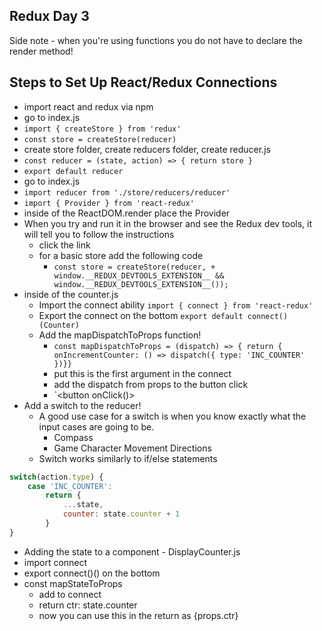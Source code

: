 ## Redux Day 3

Side note - when you're using functions you do not have to declare the render method!

## Steps to Set Up React/Redux Connections

* import react and redux via npm
* go to index.js
* `import { createStore } from 'redux'`
* `const store = createStore(reducer)`
* create store folder, create reducers folder, create reducer.js
* `const reducer = (state, action) => { return store }`
* `export default reducer`
* go to index.js
* `import reducer from './store/reducers/reducer'`
* `import { Provider } from 'react-redux'`
* inside of the ReactDOM.render place the Provider
* When you try and run it in the browser and see the Redux dev tools, it will tell you to follow the instructions
  * click the link
  * for a basic store add the following code
    * `const store = createStore(reducer, + window.__REDUX_DEVTOOLS_EXTENSION__ && window.__REDUX_DEVTOOLS_EXTENSION__());`
* inside of the counter.js
  * Import the connect ability `import { connect } from 'react-redux'`
  * Export the connect on the bottom `export default connect()(Counter)`
  * Add the mapDispatchToProps function!
    * `const mapDispatchToProps = (dispatch) => { return { onIncrementCounter: () => dispatch({ type: 'INC_COUNTER' })}}`
    * put this is the first argument in the connect
    * add the dispatch from props to the button click
    * `<button onClick()> 
* Add a switch to the reducer!
  * A good use case for a switch is when you know exactly what the input cases are going to be.
    * Compass
    * Game Character Movement Directions
  * Switch works similarly to if/else statements

```js
switch(action.type) {
    case 'INC_COUNTER':
        return {
            ...state,
            counter: state.counter + 1
        }
}
```

* Adding the state to a component - DisplayCounter.js
* import connect
* export connect()() on the bottom
* const mapStateToProps
  * add to connect
  * return ctr: state.counter
  * now you can use this in the return as {props.ctr}